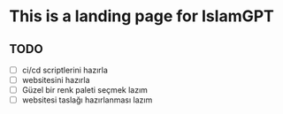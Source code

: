 # This is a landing page for IslamGPT

## TODO

- [ ] ci/cd scriptlerini hazırla
- [ ] websitesini hazırla
- [ ] Güzel bir renk paleti seçmek lazım
- [ ] websitesi taslağı hazırlanması lazım
